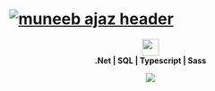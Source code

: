 # [![muneeb ajaz header](https://mianmuneebajaz.github.io/resume/assets/img/header.jpg?c=1)](https://mianmuneebajaz.github.io)
<p align='center'>
<a href="https://www.linkedin.com/in/mianmuneebajaz/" target="_blank"><img height="30" src="https://mianmuneebajaz.github.io/resume/assets/img/Linkedin-logo.png"></a>
<br/>
<strong>.Net | SQL | Typescript | Sass </strong>
</p>  
<p align="center">
  <img  src="https://visitor-badge.glitch.me/badge?page_id=mianmuneebajaz">
</p>
